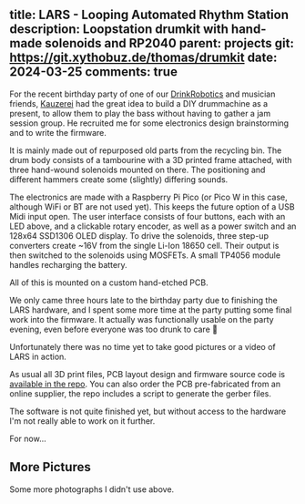 title: LARS - Looping Automated Rhythm Station
description: Loopstation drumkit with hand-made solenoids and RP2040
parent: projects
git: https://git.xythobuz.de/thomas/drumkit
date: 2024-03-25
comments: true
---

For the recent birthday party of one of our [DrinkRobotics](drinkrobotics.html) and musician friends, [Kauzerei](https://github.com/kauzerei) had the great idea to build a DIY drummachine as a present, to allow them to play the bass without having to gather a jam session group.
He recruited me for some electronics design brainstorming and to write the firmware.

<!--%
lightgallery([
    [ "img/lars_3.jpg", "LARS drum and controller. © 2024 Kauzerei." ],
    [ "img/lars_7.jpg", "LARS logo" ],
    [ "img/lars_10.jpg", "LARS actually running" ],
])
%-->

It is mainly made out of repurposed old parts from the recycling bin.
The drum body consists of a tambourine with a 3D printed frame attached, with three hand-wound solenoids mounted on there.
The positioning and different hammers create some (slightly) differing sounds.

<!--%
lightgallery([
    [ "img/lars_8.jpg", "Solenoids mounted to frame" ],
    [ "img/lars_4.jpg", "LARS on table. © 2024 Kauzerei." ],
])
%-->

The electronics are made with a Raspberry Pi Pico (or Pico W in this case, although WiFi or BT are not used yet).
This keeps the future option of a USB Midi input open.
The user interface consists of four buttons, each with an LED above, and a clickable rotary encoder, as well as a power switch and an 128x64 SSD1306 OLED display.
To drive the solenoids, three step-up converters create ~16V from the single Li-Ion 18650 cell.
Their output is then switched to the solenoids using MOSFETs.
A small TP4056 module handles recharging the battery.

<!--%
lightgallery([
    [ "img/lars_14.png", "Schematic" ],
    [ "img/lars_11.jpg", "Step up converters" ],
    [ "img/lars_12.jpg", "LED and button for panel mounting" ],
])
%-->

All of this is mounted on a custom hand-etched PCB.

<!--%
lightgallery([
    [ "img/lars_15.png", "PCB layout" ],
    [ "img/lars_13.jpg", "PCB with photoresist, before etching" ],
    [ "img/lars_9.jpg", "Side view of case/pcb sandwich" ],
])
%-->

We only came three hours late to the birthday party due to finishing the LARS hardware, and I spent some more time at the party putting some final work into the firmware.
It actually was functionally usable on the party evening, even before everyone was too drunk to care 🥴

<!--%
lightgallery([
    [ "img/lars_16.png", "PCB 3D render back" ],
    [ "img/lars_17.png", "PCB 3D render front" ],
])
%-->

Unfortunately there was no time yet to take good pictures or a video of LARS in action.

As usual all 3D print files, PCB layout design and firmware source code is [available in the repo](https://git.xythobuz.de/thomas/drumkit).
You can also order the PCB pre-fabricated from an online supplier, the repo includes a script to generate the gerber files.

The software is not quite finished yet, but without access to the hardware I'm not really able to work on it further.

For now...

<!--%
lightgallery([
    [ "img/lars_v2_1.jpg", "LARS V2" ],
])
%-->

## More Pictures
<a class="anchor" name="more_pictures"></a>

<div class="collapse">Some more photographs I didn't use above.</div>
<div class="collapsecontent">
<!--%
lightgallery([
    [ "img/lars_1.jpg", "LARS front panel. © 2024 Kauzerei." ],
    [ "img/lars_2.jpg", "LARS on table. © 2024 Kauzerei." ],
    [ "img/lars_5.jpg", "LARS on table. © 2024 Kauzerei." ],
    [ "img/lars_6.jpg", "LARS on table. © 2024 Kauzerei." ],
])
%-->
</div>
